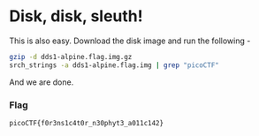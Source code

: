 # Disk, disk, sleuth!
This is also easy. Download the disk image and run the following -
```bash
gzip -d dds1-alpine.flag.img.gz
srch_strings -a dds1-alpine.flag.img | grep "picoCTF"
```
And we are done.

### Flag
```
picoCTF{f0r3ns1c4t0r_n30phyt3_a011c142}
```

